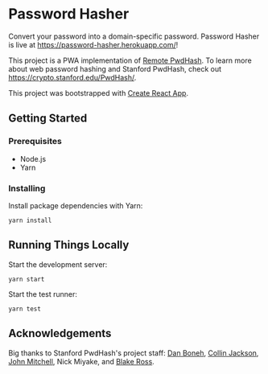 # Password Hasher

Convert your password into a domain-specific password. Password Hasher is live at <https://password-hasher.herokuapp.com/>!

This project is a PWA implementation of [Remote PwdHash](https://crypto.stanford.edu/PwdHash/RemotePwdHash/). To learn more about web password hashing and Stanford PwdHash, check out <https://crypto.stanford.edu/PwdHash/>.

This project was bootstrapped with [Create React App](https://github.com/facebookincubator/create-react-app).

## Getting Started

### Prerequisites

* Node.js
* Yarn

### Installing

Install package dependencies with Yarn:

```
yarn install
```

## Running Things Locally

Start the development server:

```
yarn start
```

Start the test runner:

```
yarn test
```

## Acknowledgements

Big thanks to Stanford PwdHash's project staff: [Dan Boneh](http://www.stanford.edu/~dabo), [Collin Jackson](http://crypto.stanford.edu/~collinj), [John Mitchell](http://theory.stanford.edu/people/jcm/home.html), Nick Miyake, and [Blake Ross](http://www.blakeross.com/).
